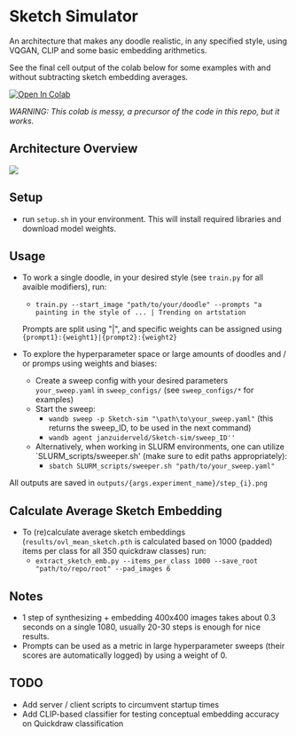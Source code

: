 # Sketch Simulator
An architecture that makes any doodle realistic, in any specified style, using VQGAN, CLIP and some basic embedding arithmetics.

See the final cell output of the colab below for some examples with and without subtracting sketch embedding averages.

[![Open In Colab](https://colab.research.google.com/assets/colab-badge.svg)](https://colab.research.google.com/drive/1JP6ExVr91ACXYA-0cBO_YTpeKoQgXTrW?usp=sharing)

*WARNING: This colab is messy, a precursor of the code in this repo, but it works.*


## Architecture Overview
![](https://i.ibb.co/SJxKby4/image.png)

## Setup
* run `setup.sh` in your environment. This will install required libraries and download model weights.

## Usage
* To work a single doodle, in your desired style (see `train.py` for all avaible modifiers), run: 
  * `train.py --start_image "path/to/your/doodle" --prompts "a painting in the style of ... | Trending on artstation`   
  
  Prompts are split using "|", and specific weights can be assigned using `{prompt1}:{weight1}|{prompt2}:{weight2}`

* To explore the hyperparameter space or large amounts of doodles and / or promps using weights and biases:
  * Create a sweep config with your desired parameters `your_sweep.yaml` in `sweep_configs/` (see `sweep_configs/*` for examples)
  * Start the sweep:
    * `wandb sweep -p Sketch-sim "\path\to\your_sweep.yaml"` (this returns the sweep_ID, to be used in the next command)
    * `wandb agent janzuiderveld/Sketch-sim/sweep_ID''`
  * Alternatively, when working in SLURM environments, one can utilize `SLURM_scripts/sweeper.sh' (make sure to edit paths appropriately):
    * `sbatch SLURM_scripts/sweeper.sh "path/to/your_sweep.yaml"`

All outputs are saved in `outputs/{args.experiment_name}/step_{i}.png`


## Calculate Average Sketch Embedding
* To (re)calculate average sketch embeddings (`results/ovl_mean_sketch.pth` is calculated based on 1000 (padded) items per class for all 350 quickdraw classes) run:
  * `extract_sketch_emb.py --items_per_class 1000 --save_root "path/to/repo/root" --pad_images 6`

## Notes
* 1 step of synthesizing + embedding 400x400 images takes about 0.3 seconds on a single 1080, usually 20-30 steps is enough for nice results.
* Prompts can be used as a metric in large hyperparameter sweeps (their scores are automatically logged) by using a weight of 0.

## TODO
* Add server / client scripts to circumvent startup times
* Add CLIP-based classifier for testing conceptual embedding accuracy on Quickdraw classification

